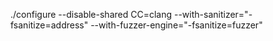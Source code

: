 ./configure --disable-shared CC=clang --with-sanitizer="-fsanitize=address" --with-fuzzer-engine="-fsanitize=fuzzer"

